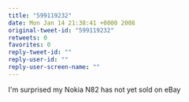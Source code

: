 ```yaml
---
title: "599119232"
date: Mon Jan 14 21:38:41 +0000 2008
original-tweet-id: "599119232"
retweets: 0
favorites: 0
reply-tweet-id: ""
reply-user-id: ""
reply-user-screen-name: ""
---
```

I'm surprised my Nokia N82 has not yet sold on eBay
